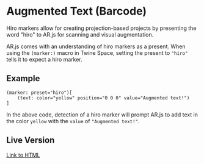 # Augmented Text (Barcode)

Hiro markers allow for creating projection-based projects by presenting the word "hiro" to AR.js for scanning and visual augmentation.

AR.js comes with an understanding of hiro markers as a present. When using the `(marker:)` macro in Twine Space, setting the present to `"hiro"` tells it to expect a hiro marker.

## Example

```twee
(marker: preset="hiro")[
    (text: color="yellow" position="0 0 0" value="Augmented text!")
]
```

In the above code, detection of a hiro marker will prompt AR.js to add text in the color `yellow` with the `value` of `"Augmented text!"`.

## Live Version

[Link to HTML](augmented-hiro.html)
